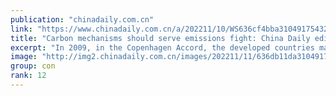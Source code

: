 ```yaml
---
publication: "chinadaily.com.cn"
link: "https://www.chinadaily.com.cn/a/202211/10/WS636cf4bba310491754329035.html"
title: "Carbon mechanisms should serve emissions fight: China Daily editorial"
excerpt: "In 2009, in the Copenhagen Accord, the developed countries made a commitment to allocate $100 billion annually by 2020 to help developing countries address the impacts of climate change."
image: "http://img2.chinadaily.com.cn/images/202211/11/636db11da31049178c9008ef.jpeg"
group: con
rank: 12
---
```

